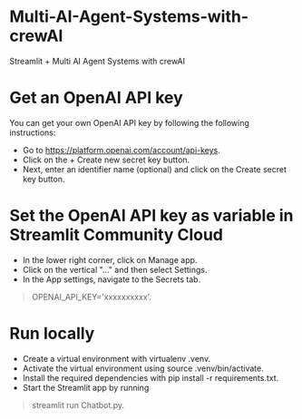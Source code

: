# Multi-AI-Agent-Systems-with-crewAI
Streamlit + Multi AI Agent Systems with crewAI

# Get an OpenAI API key
You can get your own OpenAI API key by following the following instructions:

- Go to https://platform.openai.com/account/api-keys.
- Click on the + Create new secret key button.
- Next, enter an identifier name (optional) and click on the Create secret key button.

# Set the OpenAI API key as variable in Streamlit Community Cloud

- In the lower right corner, click on Manage app.
- Click on the vertical "..." and then select Settings.
- In the App settings, navigate to the Secrets tab.
> OPENAI_API_KEY='xxxxxxxxxx'.

# Run locally
- Create a virtual environment with virtualenv .venv.
- Activate the virtual environment using source .venv/bin/activate.
- Install the required dependencies with pip install -r requirements.txt.
- Start the Streamlit app by running
> streamlit run Chatbot.py.
